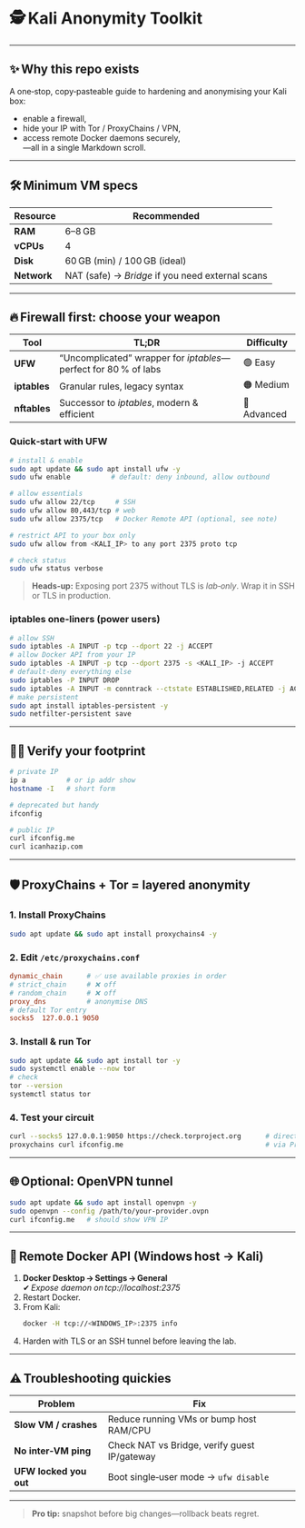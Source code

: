 # 🕵️ Kali Anonymity Toolkit
---

## ✨ Why this repo exists
A one‑stop, copy‑pasteable guide to hardening and anonymising your Kali box:  
* enable a firewall,  
* hide your IP with Tor / ProxyChains / VPN,  
* access remote Docker daemons securely,  
—all in a single Markdown scroll.

---

## 🛠️ Minimum VM specs
| Resource | Recommended |
|----------|-------------|
| **RAM**  | 6–8 GB |
| **vCPUs**| 4 |
| **Disk** | 60 GB (min) / 100 GB (ideal) |
| **Network** | NAT (safe) → *Bridge* if you need external scans |

---

## 🔥 Firewall first: choose your weapon

| Tool | TL;DR | Difficulty |
|------|-------|-----------|
| **UFW** | “Uncomplicated” wrapper for *iptables*—perfect for 80 % of labs | 🟢 Easy |
| **iptables** | Granular rules, legacy syntax | 🟠 Medium |
| **nftables** | Successor to *iptables*, modern & efficient | 🔴 Advanced |

### Quick‑start with UFW
```bash
# install & enable
sudo apt update && sudo apt install ufw -y
sudo ufw enable          # default: deny inbound, allow outbound

# allow essentials
sudo ufw allow 22/tcp     # SSH
sudo ufw allow 80,443/tcp # web
sudo ufw allow 2375/tcp   # Docker Remote API (optional, see note)

# restrict API to your box only
sudo ufw allow from <KALI_IP> to any port 2375 proto tcp

# check status
sudo ufw status verbose
```

> **Heads‑up:** Exposing port 2375 without TLS is *lab‑only*. Wrap it in SSH or TLS in production.

### iptables one‑liners (power users)
```bash
# allow SSH
sudo iptables -A INPUT -p tcp --dport 22 -j ACCEPT
# allow Docker API from your IP
sudo iptables -A INPUT -p tcp --dport 2375 -s <KALI_IP> -j ACCEPT
# default‑deny everything else
sudo iptables -P INPUT DROP
sudo iptables -A INPUT -m conntrack --ctstate ESTABLISHED,RELATED -j ACCEPT
# make persistent
sudo apt install iptables-persistent -y
sudo netfilter-persistent save
```

---

## 🕵️‍♂️ Verify your footprint
```bash
# private IP
ip a          # or ip addr show
hostname -I   # short form

# deprecated but handy
ifconfig

# public IP
curl ifconfig.me
curl icanhazip.com
```

---

## 🛡️ ProxyChains + Tor = layered anonymity

### 1. Install ProxyChains
```bash
sudo apt update && sudo apt install proxychains4 -y
```

### 2. Edit `/etc/proxychains.conf`
```conf
dynamic_chain      # ✅ use available proxies in order
# strict_chain     # ❌ off
# random_chain     # ❌ off
proxy_dns          # anonymise DNS
# default Tor entry
socks5  127.0.0.1 9050
```

### 3. Install & run Tor
```bash
sudo apt update && sudo apt install tor -y
sudo systemctl enable --now tor
# check
tor --version
systemctl status tor
```

### 4. Test your circuit
```bash
curl --socks5 127.0.0.1:9050 https://check.torproject.org      # direct
proxychains curl ifconfig.me                                   # via ProxyChains
```

---

## 🌐 Optional: OpenVPN tunnel
```bash
sudo apt update && sudo apt install openvpn -y
sudo openvpn --config /path/to/your-provider.ovpn
curl ifconfig.me   # should show VPN IP
```

---

## 🐳 Remote Docker API (Windows host → Kali)
1. **Docker Desktop → Settings → General**  
   ✔ *Expose daemon on tcp://localhost:2375*  
2. Restart Docker.  
3. From Kali:
   ```bash
   docker -H tcp://<WINDOWS_IP>:2375 info
   ```
4. Harden with TLS or an SSH tunnel before leaving the lab.

---

## ⚠️ Troubleshooting quickies
| Problem | Fix |
|---------|-----|
| **Slow VM / crashes** | Reduce running VMs or bump host RAM/CPU |
| **No inter‑VM ping** | Check NAT vs Bridge, verify guest IP/gateway |
| **UFW locked you out** | Boot single‑user mode → `ufw disable` |

---

> **Pro tip:** snapshot before big changes—rollback beats regret.
